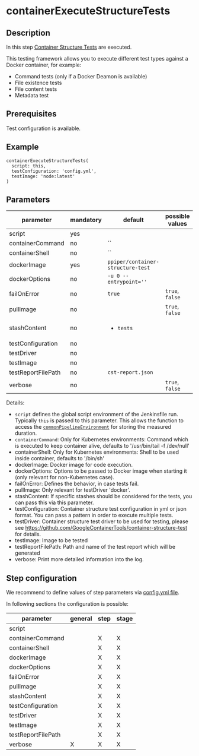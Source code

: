 # containerExecuteStructureTests

## Description

In this step [Container Structure Tests](https://github.com/GoogleContainerTools/container-structure-test) are executed.

This testing framework allows you to execute different test types against a Docker container, for example:
* Command tests (only if a Docker Deamon is available)
* File existence tests
* File content tests
* Metadata test

## Prerequisites

Test configuration is available.

## Example

```
containerExecuteStructureTests(
  script: this,
  testConfiguration: 'config.yml',
  testImage: 'node:latest'
)
```


## Parameters

| parameter | mandatory | default | possible values |
| ----------|-----------|---------|-----------------|
|script|yes|||
|containerCommand|no|``||
|containerShell|no|``||
|dockerImage|yes|`ppiper/container-structure-test`||
|dockerOptions|no|`-u 0 --entrypoint=''`||
|failOnError|no|`true`|`true`, `false`|
|pullImage|no||`true`, `false`|
|stashContent|no|<ul><li>`tests`</li></ul>||
|testConfiguration|no|||
|testDriver|no|||
|testImage|no|||
|testReportFilePath|no|`cst-report.json`||
|verbose|no||`true`, `false`|

Details:

* `script` defines the global script environment of the Jenkinsfile run. Typically `this` is passed to this parameter. This allows the function to access the [`commonPipelineEnvironment`](commonPipelineEnvironment.md) for storing the measured duration.
* `containerCommand`: Only for Kubernetes environments: Command which is executed to keep container alive, defaults to '/usr/bin/tail -f /dev/null'
* containerShell: Only for Kubernetes environments: Shell to be used inside container, defaults to '/bin/sh'
* dockerImage: Docker image for code execution.
* dockerOptions: Options to be passed to Docker image when starting it (only relevant for non-Kubernetes case).
* failOnError: Defines the behavior, in case tests fail.
* pullImage: Only relevant for testDriver 'docker'.
* stashContent: If specific stashes should be considered for the tests, you can pass this via this parameter.
* testConfiguration: Container structure test configuration in yml or json format. You can pass a pattern in order to execute multiple tests.
* testDriver: Container structure test driver to be used for testing, please see https://github.com/GoogleContainerTools/container-structure-test for details.
* testImage: Image to be tested
* testReportFilePath: Path and name of the test report which will be generated
* verbose: Print more detailed information into the log.


## Step configuration

We recommend to define values of step parameters via [config.yml file](../configuration.md).

In following sections the configuration is possible:

| parameter | general | step | stage |
| ----------|-----------|---------|-----------------|
|script||||
|containerCommand||X|X|
|containerShell||X|X|
|dockerImage||X|X|
|dockerOptions||X|X|
|failOnError||X|X|
|pullImage||X|X|
|stashContent||X|X|
|testConfiguration||X|X|
|testDriver||X|X|
|testImage||X|X|
|testReportFilePath||X|X|
|verbose|X|X|X|


